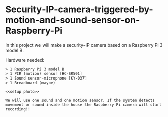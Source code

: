 # Security-IP-camera-triggered-by-motion-and-sound-sensor-on-Raspberry-Pi

In this project we will make a security-IP camera based on a Raspberry Pi 3 model B. 


Hardware needed:
~~~~~~~~~~~~~~~~
> 1 Raspberry Pi 3 model B
> 1 PIR (motion) sensor [HC-SR501]
> 1 Sound sensor-microphone [KY-037]
> 1 Breadboard (maybe)

<<setup photo>>

We will use one sound and one motion sensor. If the system detects movement or sound inside the house the Raspberry Pi camera will start recording!! 
